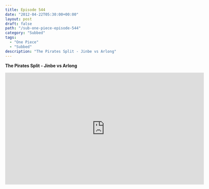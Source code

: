 ```yaml
---
title: Episode 544
date: "2012-04-22T05:30:00+00:00"
layout: post
draft: false
path: "/sub-one-piece-episode-544"
category: "Subbed"
tags:
  - "One Piece"
  - "Subbed"
description: "The Pirates Split - Jinbe vs Arlong"
---
```


**The Pirates Split - Jinbe vs Arlong**

<iframe width="640" height="360" src="https://www.rapidvideo.com/e/G6FRPFA4JS" frameborder="0" marginwidth=0 marginheight=0 scrolling=no allowfullscreen></iframe>

